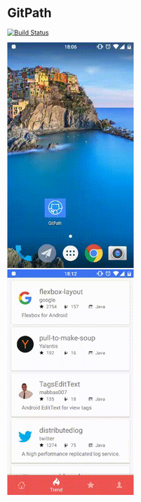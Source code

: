 # GitPath
[![Build Status](https://travis-ci.org/huanglizhuo/GitPath.svg?branch=master)](https://travis-ci.org/huanglizhuo/GitPath)

![screenshoot1](./screenshot/screen1.gif)
![screenshoot2](./screenshot/screen2.gif)
